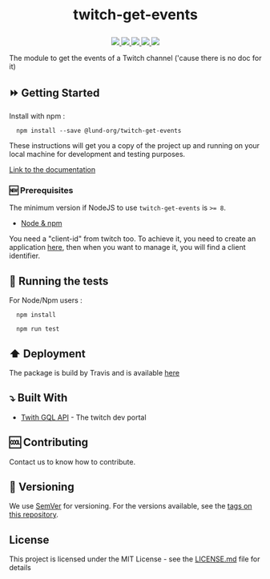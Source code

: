 <h1 align="center"><p>twitch-get-events</p></h1>
<p align="center">
  <a alt="Npm version" href="https://www.npmjs.com/package/twitch-get-events">
    <img src="https://img.shields.io/npm/v/twitch-get-events.svg" />
  </a>
  <a alt="Build Status" href="https://travis-ci.com/lund-org/twitch-get-events">
    <img src="https://travis-ci.com/lund-org/twitch-get-events.svg?branch=master" />
  </a>
  <a alt="Dependencies" href="https://github.com/lund-org/twitch-get-events/blob/master/package.json">
    <img src="https://img.shields.io/david/lund-org/twitch-get-events.svg" />
  </a>
  <a alt="Coverage" href="https://codeclimate.com/github/lund-org/twitch-get-events/test_coverage">
    <img src="https://api.codeclimate.com/v1/badges/??/test_coverage" />
  </a>
  <a alt="Maintainability" href="https://codeclimate.com/github/lund-org/twitch-get-events/maintainability">
    <img src="https://api.codeclimate.com/v1/badges/??/maintainability" />
  </a>
</p>

The module to get the events of a Twitch channel ('cause there is no doc for it)

## :fast_forward: Getting Started

Install with npm :

      npm install --save @lund-org/twitch-get-events

These instructions will get you a copy of the project up and running on your local machine for development and testing purposes.

[Link to the documentation](https://lund-org.github.io/twitch-get-events/index.html)

### :new: Prerequisites

The minimum version if NodeJS to use `twitch-get-events` is `>= 8`.

- [Node & npm](https://nodejs.org/en/)

You need a "client-id" from twitch too. To achieve it, you need to create an application [here](https://glass.twitch.tv/console/apps), then when you want to manage it, you will find a client identifier.

## :arrows_counterclockwise: Running the tests

For Node/Npm users :

      npm install

      npm run test

## :arrow_up: Deployment

The package is build by Travis and is available [here](https://www.npmjs.com/package/@lund-org/twitch-events)

## :arrow_heading_down: Built With

* [Twith GQL API](https://dev.twitch.tv/) - The twitch dev portal

## :cool: Contributing

Contact us to know how to contribute.

## :1234: Versioning

We use [SemVer](http://semver.org/) for versioning. For the versions available, see the [tags on this repository](https://github.com/Lund-Org/twitch-get-events/tags).

## License

This project is licensed under the MIT License - see the [LICENSE.md](LICENSE.md) file for details
